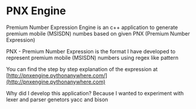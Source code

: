 
# PNX Engine

Premium Number Expression Engine is an c++ application to generate premium mobile (MSISDN) numbes based on given PNX (Premium Number Expression)

PNX - Premium Number Expression is the format I have developed to represent premium mobile (MSISDN) numbers using regex like pattern

You can find the step by step explanation of the expression at [http://pnxengine.pythonanywhere.com/](http://pnxengine.pythonanywhere.com)

Why did I develop this application? Because I wanted to experiment with lexer and parser genetors yacc and bison
